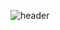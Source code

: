 ![header](https://capsule-render.vercel.app/api?height=250&type=waving&color=timeGradient&text=Hello,%20ladies%20and%20gentlemen&fontColor=808080&fontSize=60&descSize=50&fontAlignY=40)

